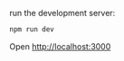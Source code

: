 run the development server:

```bash
npm run dev
```

Open [http://localhost:3000](http://localhost:3000)
